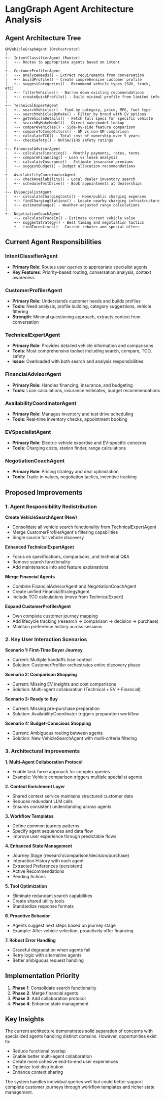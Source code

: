 # LangGraph Agent Architecture Analysis

## Agent Architecture Tree

```
GMVehicleGraphAgent (Orchestrator)
|
+-- IntentClassifierAgent (Router)
|   +-- Routes to appropriate agents based on intent
|
+-- CustomerProfilerAgent
|   +-- analyzeNeeds() - Extract requirements from conversation
|   +-- buildProfile() - Create comprehensive customer profile
|   +-- suggestCategories() - Recommend vehicle types (SUV, truck, etc)
|   +-- filterVehicles() - Narrow down existing recommendations
|   +-- createQuickProfile() - Build minimal profile from limited info
|
+-- TechnicalExpertAgent
|   +-- searchVehicles() - Find by category, price, MPG, fuel type
|   +-- searchVehiclesByMake() - Filter by brand with EV options
|   +-- getVehicleDetails() - Fetch full specs for specific vehicle
|   +-- searchByMakeModel() - Direct make/model lookup
|   +-- compareVehicles() - Side-by-side feature comparison
|   +-- compareToCompetitors() - GM vs non-GM comparison
|   +-- calculateTCO() - Total cost of ownership over 5 years
|   +-- checkSafety() - NHTSA/IIHS safety ratings
|
+-- FinancialAdvisorAgent
|   +-- calculateFinancing() - Monthly payments, rates, terms
|   +-- compareFinancing() - Loan vs lease analysis
|   +-- calculateInsurance() - Estimate insurance premiums
|   +-- suggestBudget() - Budget allocation recommendations
|
+-- AvailabilityCoordinatorAgent
|   +-- checkAvailability() - Local dealer inventory search
|   +-- scheduleTestDrive() - Book appointments at dealerships
|
+-- EVSpecialistAgent
|   +-- calculateChargingCosts() - Home/public charging expenses
|   +-- findChargingStations() - Locate nearby charging infrastructure
|   +-- estimateRange() - Weather-adjusted range calculations
|
+-- NegotiationCoachAgent
    +-- calculateTradeIn() - Estimate current vehicle value
    +-- suggestStrategy() - Best timing and negotiation tactics
    +-- findIncentives() - Current rebates and special offers
```

## Current Agent Responsibilities

### IntentClassifierAgent
- **Primary Role**: Routes user queries to appropriate specialist agents
- **Key Features**: Priority-based routing, conversation analysis, context awareness

### CustomerProfilerAgent
- **Primary Role**: Understands customer needs and builds profiles
- **Tools**: Need analysis, profile building, category suggestions, vehicle filtering
- **Strength**: Minimal questioning approach, extracts context from conversation

### TechnicalExpertAgent
- **Primary Role**: Provides detailed vehicle information and comparisons
- **Tools**: Most comprehensive toolset including search, compare, TCO, safety
- **Issue**: Overloaded with both search and analysis responsibilities

### FinancialAdvisorAgent
- **Primary Role**: Handles financing, insurance, and budgeting
- **Tools**: Loan calculations, insurance estimates, budget recommendations

### AvailabilityCoordinatorAgent
- **Primary Role**: Manages inventory and test drive scheduling
- **Tools**: Real-time inventory checks, appointment booking

### EVSpecialistAgent
- **Primary Role**: Electric vehicle expertise and EV-specific concerns
- **Tools**: Charging costs, station finder, range calculations

### NegotiationCoachAgent
- **Primary Role**: Pricing strategy and deal optimization
- **Tools**: Trade-in values, negotiation tactics, incentive tracking

## Proposed Improvements

### 1. Agent Responsibility Redistribution

**Create VehicleSearchAgent (New)**
- Consolidate all vehicle search functionality from TechnicalExpertAgent
- Merge CustomerProfilerAgent's filtering capabilities
- Single source for vehicle discovery

**Enhanced TechnicalExpertAgent**
- Focus on specifications, comparisons, and technical Q&A
- Remove search functionality
- Add maintenance info and feature explanations

**Merge Financial Agents**
- Combine FinancialAdvisorAgent and NegotiationCoachAgent
- Create unified FinancialStrategyAgent
- Include TCO calculations (move from TechnicalExpert)

**Expand CustomerProfilerAgent**
- Own complete customer journey mapping
- Add lifecycle tracking (research -> comparison -> decision -> purchase)
- Maintain preference history across sessions

### 2. Key User Interaction Scenarios

**Scenario 1: First-Time Buyer Journey**
- Current: Multiple handoffs lose context
- Solution: CustomerProfiler orchestrates entire discovery phase

**Scenario 2: Comparison Shopping**
- Current: Missing EV insights and cost comparisons
- Solution: Multi-agent collaboration (Technical + EV + Financial)

**Scenario 3: Ready to Buy**
- Current: Missing pre-purchase preparation
- Solution: AvailabilityCoordinator triggers preparation workflow

**Scenario 4: Budget-Conscious Shopping**
- Current: Ambiguous routing between agents
- Solution: New VehicleSearchAgent with multi-criteria filtering

### 3. Architectural Improvements

**1. Multi-Agent Collaboration Protocol**
- Enable task force approach for complex queries
- Example: Vehicle comparison triggers multiple specialist agents

**2. Context Enrichment Layer**
- Shared context service maintains structured customer data
- Reduces redundant LLM calls
- Ensures consistent understanding across agents

**3. Workflow Templates**
- Define common journey patterns
- Specify agent sequences and data flow
- Improve user experience through predictable flows

**4. Enhanced State Management**
- Journey Stage (research/comparison/decision/purchase)
- Interaction History with each agent
- Extracted Preferences (persistent)
- Active Recommendations
- Pending Actions

**5. Tool Optimization**
- Eliminate redundant search capabilities
- Create shared utility tools
- Standardize response formats

**6. Proactive Behavior**
- Agents suggest next steps based on journey stage
- Example: After vehicle selection, proactively offer financing

**7. Robust Error Handling**
- Graceful degradation when agents fail
- Retry logic with alternative agents
- Better ambiguous request handling

## Implementation Priority

1. **Phase 1**: Consolidate search functionality
2. **Phase 2**: Merge financial agents
3. **Phase 3**: Add collaboration protocol
4. **Phase 4**: Enhance state management

## Key Insights

The current architecture demonstrates solid separation of concerns with specialized agents handling distinct domains. However, opportunities exist to:
- Reduce functional overlap
- Enable better multi-agent collaboration
- Create more cohesive end-to-end user experiences
- Optimize tool distribution
- Enhance context sharing

The system handles individual queries well but could better support complete customer journeys through workflow templates and richer state management.